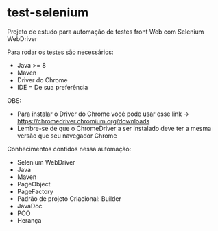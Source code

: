 # test-selenium
Projeto de estudo para automação de testes front Web com Selenium WebDriver

Para rodar os testes são necessários:
* Java >= 8
* Maven
* Driver do Chrome
* IDE = De sua preferência

OBS:
* Para instalar o Driver do Chrome você pode usar esse link -> https://chromedriver.chromium.org/downloads
* Lembre-se de que o ChromeDriver a ser instalado deve ter a mesma versão que seu navegador Chrome 

Conhecimentos contidos nessa automação:
* Selenium WebDriver
* Java
* Maven
* PageObject
* PageFactory
* Padrão de projeto Criacional: Builder
* JavaDoc
* POO
* Herança

